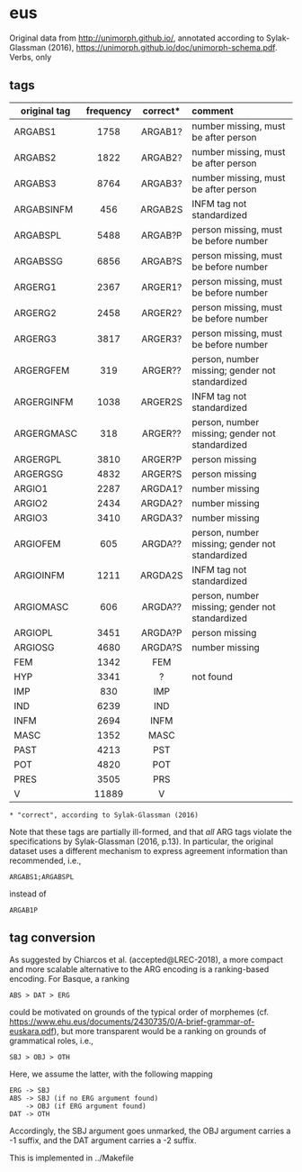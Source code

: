 # eus

Original data from http://unimorph.github.io/, annotated according to Sylak-Glassman (2016), https://unimorph.github.io/doc/unimorph-schema.pdf. Verbs, only

## tags

| original tag	| frequency	| correct*	| comment |
|---------------|:---------:|:---------:|:--------|
| ARGABS1		| 1758		| ARGAB1?	| number missing, must be after person |
| ARGABS2		| 1822		| ARGAB2?	| number missing, must be after person |
| ARGABS3		| 8764		| ARGAB3?	| number missing, must be after person |
| ARGABSINFM	| 456		| ARGAB2S	| INFM tag not standardized |
| ARGABSPL		| 5488		| ARGAB?P	| person missing, must be before number |
| ARGABSSG		| 6856		| ARGAB?S	| person missing, must be before number |
| ARGERG1		| 2367		| ARGER1?	| person missing, must be before number |
| ARGERG2		| 2458		| ARGER2?	| person missing, must be before number |
| ARGERG3		| 3817		| ARGER3?	| person missing, must be before number |
| ARGERGFEM		| 319		| ARGER??	| person, number missing; gender not standardized |
| ARGERGINFM	| 1038		| ARGER2S	| INFM tag not standardized |
| ARGERGMASC	| 318		| ARGER??	| person, number missing;  gender not standardized |
| ARGERGPL		| 3810		| ARGER?P	| person missing |
| ARGERGSG		| 4832		| ARGER?S	| person missing |
| ARGIO1		| 2287		| ARGDA1?	| number missing |
| ARGIO2		| 2434		| ARGDA2?	| number missing |
| ARGIO3		| 3410		| ARGDA3?	| number missing |
| ARGIOFEM		| 605		| ARGDA??	| person, number missing;  gender not standardized |
| ARGIOINFM		| 1211		| ARGDA2S	| INFM tag not standardized |
| ARGIOMASC		| 606		| ARGDA??	| person, number missing; gender not standardized |
| ARGIOPL		| 3451		| ARGDA?P	| person missing |
| ARGIOSG		| 4680		| ARGDA?S	| number missing |
| FEM			| 1342		| FEM		|  |
| HYP			| 3341		| ?			| not found |
| IMP			| 830		| IMP		|  |
| IND			| 6239		| IND		|  |
| INFM			| 2694		| INFM		|  |
| MASC			| 1352		| MASC		|  |
| PAST			| 4213		| PST		|  |
| POT			| 4820		| POT		|  |
| PRES			| 3505		| PRS		|  |
| V				| 11889		| V			|  |
	* "correct", according to Sylak-Glassman (2016)

Note that these tags are partially ill-formed, and that *all* ARG tags violate the specifications by Sylak-Glassman (2016, p.13). In particular, the original dataset uses a different mechanism to express agreement information than recommended, i.e.,

	ARGABS1;ARGABSPL			

instead of 			

	ARGAB1P			

## tag conversion

As suggested by Chiarcos et al. (accepted@LREC-2018), a more compact and more scalable alternative to the ARG encoding is a ranking-based encoding.
For Basque, a ranking 

	ABS > DAT > ERG

could be motivated on grounds of the typical order of morphemes (cf. https://www.ehu.eus/documents/2430735/0/A-brief-grammar-of-euskara.pdf), 
but more transparent would be a ranking on grounds of grammatical roles, i.e.,

	SBJ > OBJ > OTH

Here, we assume the latter, with the following mapping

	ERG -> SBJ
	ABS -> SBJ (if no ERG argument found)
	    -> OBJ (if ERG argument found)
	DAT -> OTH
	
Accordingly, the SBJ argument goes unmarked, the OBJ argument carries a -1 suffix, and the DAT argument carries a -2 suffix.

This is implemented in ../Makefile